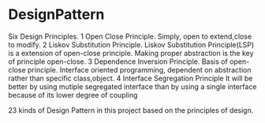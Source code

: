 # DesignPattern

Six Design Principles.
1 Open Close Principle.
Simply, open to extend,close to modify.
2 Liskov Substitution Principle.
Liskov Substitution Principle(LSP) is a extension of open-close principle.
Making proper abstraction is the key of principle open-close.
3 Dependence Inversion Principle.
Basis of open-close principle. Interface oriented programming, dependent on abstraction rather than specific class,object.
4 Interface Segregation Principle
It will be better by using mutiple segregated interface than by using a single interface because of its lower degree of coupling

23 kinds of Design Pattern in this project based on the principles of design.


